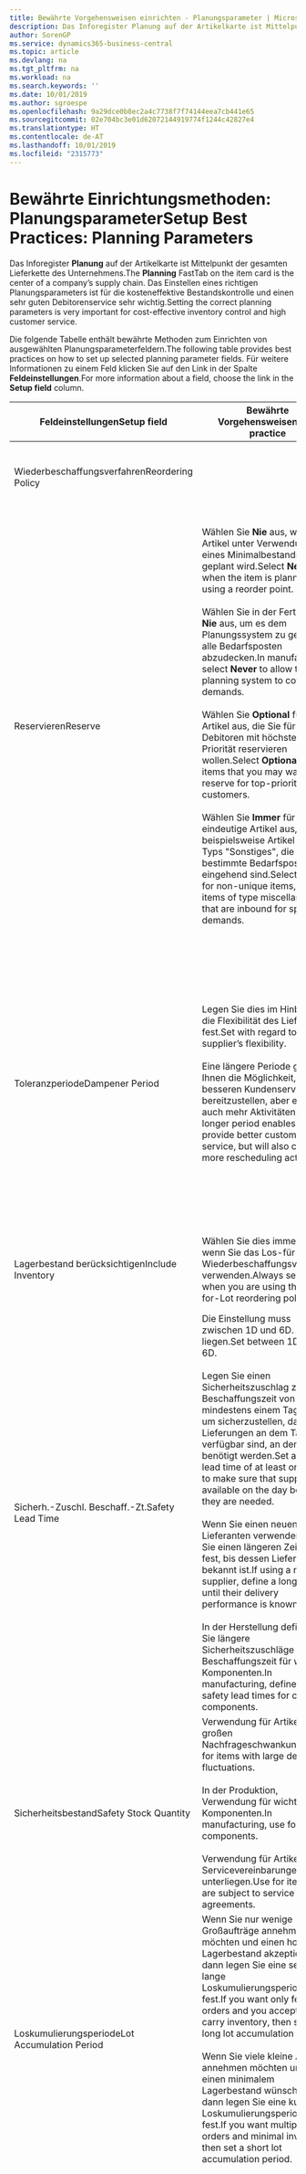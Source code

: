 ```yaml
---
title: Bewährte Vorgehensweisen einrichten - Planungsparameter | Microsoft Docs
description: Das Inforegister Planung auf der Artikelkarte ist Mittelpunkt der gesamten Lieferkette des Unternehmens. Das Einstellen eines richtigen Planungsparameters ist für die kosteneffektive Bestandskontrolle und einen sehr guten Debitorenservice sehr wichtig.
author: SorenGP
ms.service: dynamics365-business-central
ms.topic: article
ms.devlang: na
ms.tgt_pltfrm: na
ms.workload: na
ms.search.keywords: ''
ms.date: 10/01/2019
ms.author: sgroespe
ms.openlocfilehash: 9a29dce0b8ec2a4c7738f7f74144eea7cb441e65
ms.sourcegitcommit: 02e704bc3e01d62072144919774f1244c42827e4
ms.translationtype: HT
ms.contentlocale: de-AT
ms.lasthandoff: 10/01/2019
ms.locfileid: "2315773"
---
```

# <a name="setup-best-practices-planning-parameters"></a><span data-ttu-id="58fb1-104">Bewährte Einrichtungsmethoden: Planungsparameter</span><span class="sxs-lookup"><span data-stu-id="58fb1-104">Setup Best Practices: Planning Parameters</span></span>
<span data-ttu-id="58fb1-105">Das Inforegister **Planung** auf der Artikelkarte ist Mittelpunkt der gesamten Lieferkette des Unternehmens.</span><span class="sxs-lookup"><span data-stu-id="58fb1-105">The **Planning** FastTab on the item card is the center of a company’s supply chain.</span></span> <span data-ttu-id="58fb1-106">Das Einstellen eines richtigen Planungsparameters ist für die kosteneffektive Bestandskontrolle und einen sehr guten Debitorenservice sehr wichtig.</span><span class="sxs-lookup"><span data-stu-id="58fb1-106">Setting the correct planning parameters is very important for cost-effective inventory control and high customer service.</span></span>  

 <span data-ttu-id="58fb1-107">Die folgende Tabelle enthält bewährte Methoden zum Einrichten von ausgewählten Planungsparameterfeldern.</span><span class="sxs-lookup"><span data-stu-id="58fb1-107">The following table provides best practices on how to set up selected planning parameter fields.</span></span> <span data-ttu-id="58fb1-108">Für weitere Informationen zu einem Feld klicken Sie auf den Link in der Spalte **Feldeinstellungen**.</span><span class="sxs-lookup"><span data-stu-id="58fb1-108">For more information about a field, choose the link in the **Setup field** column.</span></span>  

|<span data-ttu-id="58fb1-109">Feldeinstellungen</span><span class="sxs-lookup"><span data-stu-id="58fb1-109">Setup field</span></span>|<span data-ttu-id="58fb1-110">Bewährte Vorgehensweisen</span><span class="sxs-lookup"><span data-stu-id="58fb1-110">Best practice</span></span>|<span data-ttu-id="58fb1-111">Bemerkung</span><span class="sxs-lookup"><span data-stu-id="58fb1-111">Comment</span></span>|  
|-----------------|-------------------|-------------|  
|<span data-ttu-id="58fb1-112">Wiederbeschaffungsverfahren</span><span class="sxs-lookup"><span data-stu-id="58fb1-112">Reordering Policy</span></span>||<span data-ttu-id="58fb1-113">Weitere Informationen finden Sie unter [Bewährte Einrichtungsmethoden: Wiederbeschaffungsverfahren](setup-best-practices-reordering-policies.md).</span><span class="sxs-lookup"><span data-stu-id="58fb1-113">For more information, see [Setup Best Practices: Reordering Policies](setup-best-practices-reordering-policies.md).</span></span>|  
|<span data-ttu-id="58fb1-114">Reservieren</span><span class="sxs-lookup"><span data-stu-id="58fb1-114">Reserve</span></span>|<span data-ttu-id="58fb1-115">Wählen Sie **Nie** aus, wenn der Artikel unter Verwendung eines Minimalbestands geplant wird.</span><span class="sxs-lookup"><span data-stu-id="58fb1-115">Select **Never** when the item is planned using a reorder point.</span></span><br /><br /> <span data-ttu-id="58fb1-116">Wählen Sie in der Fertigung **Nie** aus, um es dem Planungssystem zu gestatten, alle Bedarfsposten abzudecken.</span><span class="sxs-lookup"><span data-stu-id="58fb1-116">In manufacturing, select **Never** to allow the planning system to cover all demands.</span></span><br /><br /> <span data-ttu-id="58fb1-117">Wählen Sie **Optional** für Artikel aus, die Sie für Debitoren mit höchster Priorität reservieren wollen.</span><span class="sxs-lookup"><span data-stu-id="58fb1-117">Select **Optional** for items that you may want to reserve for top-priority customers.</span></span><br /><br /> <span data-ttu-id="58fb1-118">Wählen Sie **Immer** für nicht eindeutige Artikel aus, wie beispielsweise Artikel des Typs "Sonstiges", die für bestimmte Bedarfsposten eingehend sind.</span><span class="sxs-lookup"><span data-stu-id="58fb1-118">Select **Always** for non-unique items, such as items of type miscellaneous that are inbound for specific demands.</span></span>|<span data-ttu-id="58fb1-119">Reservierungen wirken im Allgemeinen dem Zweck der Planung entgegen, nämlich einem Ausgleich zwischen Bedarf und Vorrat.</span><span class="sxs-lookup"><span data-stu-id="58fb1-119">Reservations generally counteract the purpose of planning, which is to balance demand and supply.</span></span> <span data-ttu-id="58fb1-120">Daher sollten Artikel, die für die Planung eingerichtet wurden, im Allgemeinen nicht reserviert werden.</span><span class="sxs-lookup"><span data-stu-id="58fb1-120">Therefore, items that are set up for planning should generally not be reserved.</span></span><br /><br /> <span data-ttu-id="58fb1-121">Wenn der Benutzer eine Lagerbestandsmenge für zukünftigen Bedarf reserviert, wird die Planungsgrundlage gestört, und der Minimalbestand funktioniert möglicherweise nicht ordnungsgemäß.</span><span class="sxs-lookup"><span data-stu-id="58fb1-121">If the user reserves an inventory quantity for future demand, then the planning foundation will be disturbed, and the reorder point may not work correctly.</span></span> <span data-ttu-id="58fb1-122">Selbst wenn der voraussichtliche Lagerbestand im Hinblick auf den Minimalbestand akzeptabel ist, stehen die Mengen möglicherweise aufgrund der Reservierung nicht zur Verfügung.</span><span class="sxs-lookup"><span data-stu-id="58fb1-122">Even if the projected inventory level is acceptable with regard to the reorder point, the quantities may not be available because of the reservation.</span></span>|  
|<span data-ttu-id="58fb1-123">Toleranzperiode</span><span class="sxs-lookup"><span data-stu-id="58fb1-123">Dampener Period</span></span>|<span data-ttu-id="58fb1-124">Legen Sie dies im Hinblick auf die Flexibilität des Lieferanten fest.</span><span class="sxs-lookup"><span data-stu-id="58fb1-124">Set with regard to the supplier’s flexibility.</span></span><br /><br /> <span data-ttu-id="58fb1-125">Eine längere Periode gibt Ihnen die Möglichkeit, besseren Kundenservice bereitzustellen, aber erfordert auch mehr Aktivitäten.</span><span class="sxs-lookup"><span data-stu-id="58fb1-125">A longer period enables you to provide better customer service, but will also cause more rescheduling actions.</span></span>|<span data-ttu-id="58fb1-126">Wenn für den Lieferanten eine letzte Änderungen zu den Aufträgen akzeptiert wird, verwenden Sie eine längere Periode für neu zu planende Aktionen.</span><span class="sxs-lookup"><span data-stu-id="58fb1-126">If the supplier accepts last-minute changes to orders, then use a longer period, but be prepared for more rescheduling actions.</span></span> <span data-ttu-id="58fb1-127">Wenn für den Lieferanten eine feste Planung erforderlich ist, dann halten Sie die Periode so kurz wie möglich.</span><span class="sxs-lookup"><span data-stu-id="58fb1-127">If the supplier requires firm planning, then shorten the period as much as possible.</span></span><br /><br /> <span data-ttu-id="58fb1-128">Informationen zur globalen Einrichtung, siehe **Toleranzperiode** under [Designdetails: Parameter Planen](design-details-planning-parameters.md)</span><span class="sxs-lookup"><span data-stu-id="58fb1-128">For information about the **Dampener Period** field , see [Design Details: Planning Parameters](design-details-planning-parameters.md).</span></span>|  
|<span data-ttu-id="58fb1-129">Lagerbestand berücksichtigen</span><span class="sxs-lookup"><span data-stu-id="58fb1-129">Include Inventory</span></span>|<span data-ttu-id="58fb1-130">Wählen Sie dies immer aus, wenn Sie das Los-für-Los-Wiederbeschaffungsverfahren verwenden.</span><span class="sxs-lookup"><span data-stu-id="58fb1-130">Always select when you are using the Lot-for-Lot reordering policy.</span></span>|<span data-ttu-id="58fb1-131">Wählen Sie dies nur in bestimmten Fällen nicht aus, beispielsweise wenn keine Lagerartikel verkäuflich sind.</span><span class="sxs-lookup"><span data-stu-id="58fb1-131">Do not select only in special situations, such as when inventory items are not sellable.</span></span>|  
|<span data-ttu-id="58fb1-132">Sicherh.-Zuschl. Beschaff.-Zt.</span><span class="sxs-lookup"><span data-stu-id="58fb1-132">Safety Lead Time</span></span>|<span data-ttu-id="58fb1-133">Die Einstellung muss zwischen 1D und 6D. liegen.</span><span class="sxs-lookup"><span data-stu-id="58fb1-133">Set between 1D and 6D.</span></span><br /><br /> <span data-ttu-id="58fb1-134">Legen Sie einen Sicherheitszuschlag zur Beschaffungszeit von mindestens einem Tag fest, um sicherzustellen, dass die Lieferungen an dem Tag verfügbar sind, an dem sie benötigt werden.</span><span class="sxs-lookup"><span data-stu-id="58fb1-134">Set a safety lead time of at least one day to make sure that supplies are available on the day before they are needed.</span></span><br /><br /> <span data-ttu-id="58fb1-135">Wenn Sie einen neuen Lieferanten verwenden, legen Sie einen längeren Zeitraum fest, bis dessen Liefertreue bekannt ist.</span><span class="sxs-lookup"><span data-stu-id="58fb1-135">If using a new supplier, define a longer time until their delivery performance is known.</span></span><br /><br /> <span data-ttu-id="58fb1-136">In der Herstellung definieren Sie längere Sicherheitszuschläge zur Beschaffungszeit für wichtige Komponenten.</span><span class="sxs-lookup"><span data-stu-id="58fb1-136">In manufacturing, define longer safety lead times for critical components.</span></span>|<span data-ttu-id="58fb1-137">Vom System geplante Lieferungen, um zu vermeiden, dass am gleichen Tag, an dem Bestand nicht lieferbar ist, Bestand nicht lieferbar ist.</span><span class="sxs-lookup"><span data-stu-id="58fb1-137">Supply that is planned by the system to avoid a stock-out will arrive on the same day that the stock-out occurs.</span></span> <span data-ttu-id="58fb1-138">Dies kann sich möglicherweise als mehrere Stunden zu spät erweisen, wenn beispielsweise der Bedarf morgens erforderlich ist und die Lieferung am Nachmittag eingeht.</span><span class="sxs-lookup"><span data-stu-id="58fb1-138">This may be several hours too late if, for example, the demand is needed in the morning and the supply arrives in the afternoon.</span></span> <span data-ttu-id="58fb1-139">**Hinweis:** Das Feld **Sicherh.-Zuschl.-Zt.** verwendet den Basiskalender.</span><span class="sxs-lookup"><span data-stu-id="58fb1-139">**Note:**  The **Safety Lead Time** field uses the base calendar.</span></span> <span data-ttu-id="58fb1-140">Daher bedeutet 14T nicht notwendigerweise zwei Wochen.</span><span class="sxs-lookup"><span data-stu-id="58fb1-140">Therefore, 14D is not necessarily two weeks.</span></span>|  
|<span data-ttu-id="58fb1-141">Sicherheitsbestand</span><span class="sxs-lookup"><span data-stu-id="58fb1-141">Safety Stock Quantity</span></span>|<span data-ttu-id="58fb1-142">Verwendung für Artikel mit großen Nachfrageschwankungen.</span><span class="sxs-lookup"><span data-stu-id="58fb1-142">Use for items with large demand fluctuations.</span></span><br /><br /> <span data-ttu-id="58fb1-143">In der Produktion, Verwendung für wichtige Komponenten.</span><span class="sxs-lookup"><span data-stu-id="58fb1-143">In manufacturing, use for critical components.</span></span><br /><br /> <span data-ttu-id="58fb1-144">Verwendung für Artikel, die Servicevereinbarungen unterliegen.</span><span class="sxs-lookup"><span data-stu-id="58fb1-144">Use for items that are subject to service agreements.</span></span>|<span data-ttu-id="58fb1-145">Wenn das Feld **Minimalbestant** nicht ausgefüllt ist, dann dient der Sicherheitsbestand auch als Minimalbestand.</span><span class="sxs-lookup"><span data-stu-id="58fb1-145">If the **Reorder Point** field is not filled, then the safety stock quantity also functions as a reorder point.</span></span>|  
|<span data-ttu-id="58fb1-146">Loskumulierungsperiode</span><span class="sxs-lookup"><span data-stu-id="58fb1-146">Lot Accumulation Period</span></span>|<span data-ttu-id="58fb1-147">Wenn Sie nur wenige Großaufträge annehmen möchten und einen hohen Lagerbestand akzeptieren, dann legen Sie eine sehr lange Loskumulierungsperiode fest.</span><span class="sxs-lookup"><span data-stu-id="58fb1-147">If you want only few big orders and you accept to carry inventory, then set a long lot accumulation period.</span></span><br /><br /> <span data-ttu-id="58fb1-148">Wenn Sie viele kleine Aufträge annehmen möchten und sich einen minimalem Lagerbestand wünschen, dann legen Sie eine kurze Loskumulierungsperiode fest.</span><span class="sxs-lookup"><span data-stu-id="58fb1-148">If you want multiple small orders and minimal inventory, then set a short lot accumulation period.</span></span>|<span data-ttu-id="58fb1-149">Die Loskumulierungsperiode ist im Allgemeinen die längste Periode, in der Sie über Lagerbestand verfügen.</span><span class="sxs-lookup"><span data-stu-id="58fb1-149">The lot accumulation period is generally the longest period that you will carry inventory.</span></span>|  
|<span data-ttu-id="58fb1-150">Minimalbestand</span><span class="sxs-lookup"><span data-stu-id="58fb1-150">Reorder Point</span></span>|<span data-ttu-id="58fb1-151">Ermitteln Sie den Minimalbestand auf Basis des Anforderungsprofils des Artikels.</span><span class="sxs-lookup"><span data-stu-id="58fb1-151">Base the reorder point on the item’s demand profile.</span></span>|<span data-ttu-id="58fb1-152">Wenn laut historischen Daten während einer Beschaffungszeit von sieben Tagen der durchschnittliche Bedarf des Artikels 100 Einheiten beträgt, kann der Minimalbestand auf 100 festgelegt werden.</span><span class="sxs-lookup"><span data-stu-id="58fb1-152">If historical data shows that the item’s average demand is 100 units during a lead time of seven days, then the reorder point can be set to 100 as a minimum.</span></span><br /><br /> <span data-ttu-id="58fb1-153">Das bedeutet, dass bei einer Abnahme des Lagerbestands auf unter 100 Einheiten das Planungssystem die Wiederbeschaffung des Artikels vorschlägt, da für die Wiederbeschaffung sieben Tage benötigt werden und genügend Einheiten vorhanden sein müssen, um den Bedarf in diesen sieben Tagen zu decken.</span><span class="sxs-lookup"><span data-stu-id="58fb1-153">This means that when the inventory level falls below 100 units, then the planning system will suggest to replenish because it takes seven days to supply the item, and there must be enough to cover the demand within those seven days.</span></span>|  
|<span data-ttu-id="58fb1-154">Zeitrahmen</span><span class="sxs-lookup"><span data-stu-id="58fb1-154">Time Bucket</span></span>|<span data-ttu-id="58fb1-155">Ein leeres Feld bedeutet, dass der Lagerbestand jeden Tag überprüft wird.</span><span class="sxs-lookup"><span data-stu-id="58fb1-155">Leave blank, meaning that the inventory level is checked every day.</span></span>|<span data-ttu-id="58fb1-156">Bei täglicher Überprüfung des Lagerbestands ist eine optimale Planung des Minimalbestands sichergestellt.</span><span class="sxs-lookup"><span data-stu-id="58fb1-156">Checking the inventory level every day ensures optimal reorder point planning.</span></span> <span data-ttu-id="58fb1-157">**Hinweis:** Ein Zeitrahmen von 1W bedeutet, dass der Lagerbestand möglicherweise eine Woche bevor ein Beschaffungsauftrag vorgeschlagen wird, unter dem Minimalbestand liegt.</span><span class="sxs-lookup"><span data-stu-id="58fb1-157">**Note:**  A time bucket of 1W means that the inventory level may be below the reorder point for one week before a supply order is suggested.</span></span>|  
|<span data-ttu-id="58fb1-158">Rundungspräzision</span><span class="sxs-lookup"><span data-stu-id="58fb1-158">Rounding Precision</span></span>|<span data-ttu-id="58fb1-159">In der teuren Produktion auf 0,00001 festgelegt.</span><span class="sxs-lookup"><span data-stu-id="58fb1-159">In expensive manufacturing, set to 0.00001.</span></span>|<span data-ttu-id="58fb1-160">Große Rundungsmengen an Ausschuss oder Materialverbrauch können zu sehr hohen Lagerkosten führen.</span><span class="sxs-lookup"><span data-stu-id="58fb1-160">Large rounding quantities of scrap or material consumption can amount to very large inventory costs.</span></span> <span data-ttu-id="58fb1-161">Es kann daher von Bedeutung sein, die kleinste Rundungspräzision festzulegen, um diese potenziellen Kosten zu minimieren.</span><span class="sxs-lookup"><span data-stu-id="58fb1-161">It may therefore be relevant to set the smallest rounding precision to minimize this potential cost.</span></span>|  

> [!NOTE]  
>  <span data-ttu-id="58fb1-162">Die bewährten Methoden zu Planungsparametern auf Artikelkarten gelten auch für dieselben Felder auf Lagerhaltungsdatenkarten.</span><span class="sxs-lookup"><span data-stu-id="58fb1-162">The best practices for planning parameters on item cards also apply to the same fields on SKU cards.</span></span>  
>   
>  <span data-ttu-id="58fb1-163">Wenn Unternehmen den Bedarf an verschiedenen Lagerorten planen, empfiehlt es sich, für jeden Standort Lagerhaltungsdaten festzulegen und den gesamten Bedarf mit einem Wert im Feld **Lagerortcode** zu erstellen.</span><span class="sxs-lookup"><span data-stu-id="58fb1-163">If companies plan for demand at different locations, then it is strongly advised to define SKUs for each location and that all demand is created by using a value in the **Location Code** field.</span></span> <span data-ttu-id="58fb1-164">Weitere Informationen finden Sie unter [Designdetails: Bedarf an leerem Lagerort](design-details-demand-at-blank-location.md)</span><span class="sxs-lookup"><span data-stu-id="58fb1-164">For more information, see [Design Details: Demand at Blank Location](design-details-demand-at-blank-location.md).</span></span>  

## <a name="see-also"></a><span data-ttu-id="58fb1-165">Siehe auch</span><span class="sxs-lookup"><span data-stu-id="58fb1-165">See Also</span></span>  
 <span data-ttu-id="58fb1-166">[Bewährte Einrichtungsmethoden: Beschaffungsplanung](setup-best-practices-supply-planning.md) </span><span class="sxs-lookup"><span data-stu-id="58fb1-166">[Setup Best Practices: Supply Planning](setup-best-practices-supply-planning.md) </span></span>  
 <span data-ttu-id="58fb1-167">[Designdetails: Vorratsplanung](design-details-supply-planning.md) </span><span class="sxs-lookup"><span data-stu-id="58fb1-167">[Design Details: Supply Planning](design-details-supply-planning.md) </span></span>  
 [<span data-ttu-id="58fb1-168">Richten Sie komplexe Anwendungsbereiche mithilfe bewährter Methoden ein</span><span class="sxs-lookup"><span data-stu-id="58fb1-168">Set Up Complex Application Areas Using Best Practices</span></span>](set-up-complex-application-areas-using-best-practices.md)  
 <span data-ttu-id="58fb1-169">[Arbeiten mit [!INCLUDE[d365fin](includes/d365fin_md.md)]](ui-work-product.md)</span><span class="sxs-lookup"><span data-stu-id="58fb1-169">[Working with [!INCLUDE[d365fin](includes/d365fin_md.md)]](ui-work-product.md)</span></span>
